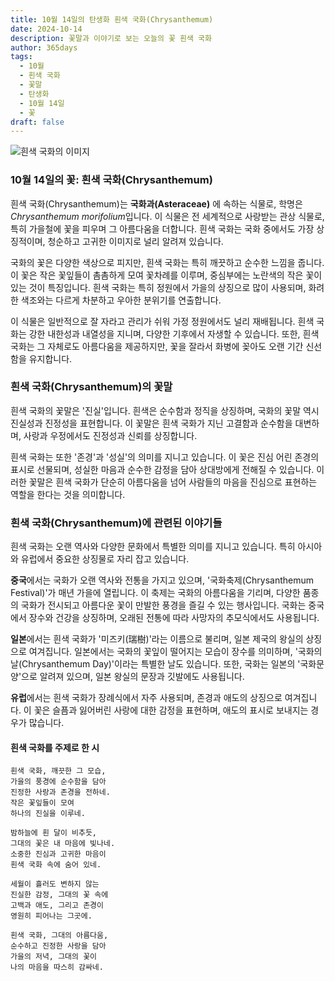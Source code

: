 ```yaml
---
title: 10월 14일의 탄생화 흰색 국화(Chrysanthemum)
date: 2024-10-14
description: 꽃말과 이야기로 보는 오늘의 꽃 흰색 국화
author: 365days
tags:
  - 10월
  - 흰색 국화
  - 꽃말
  - 탄생화
  - 10월 14일
  - 꽃
draft: false
---
```



![흰색 국화의 이미지](https://cdn.pixabay.com/photo/2022/08/17/15/21/flower-7392770_1280.jpg#center)


### 10월 14일의 꽃: 흰색 국화(Chrysanthemum)

흰색 국화(Chrysanthemum)는 **국화과(Asteraceae)** 에 속하는 식물로, 학명은 *Chrysanthemum morifolium*입니다. 이 식물은 전 세계적으로 사랑받는 관상 식물로, 특히 가을철에 꽃을 피우며 그 아름다움을 더합니다. 흰색 국화는 국화 중에서도 가장 상징적이며, 청순하고 고귀한 이미지로 널리 알려져 있습니다.

국화의 꽃은 다양한 색상으로 피지만, 흰색 국화는 특히 깨끗하고 순수한 느낌을 줍니다. 이 꽃은 작은 꽃잎들이 촘촘하게 모여 꽃차례를 이루며, 중심부에는 노란색의 작은 꽃이 있는 것이 특징입니다. 흰색 국화는 특히 정원에서 가을의 상징으로 많이 사용되며, 화려한 색조와는 다르게 차분하고 우아한 분위기를 연출합니다.

이 식물은 일반적으로 잘 자라고 관리가 쉬워 가정 정원에서도 널리 재배됩니다. 흰색 국화는 강한 내한성과 내열성을 지니며, 다양한 기후에서 자생할 수 있습니다. 또한, 흰색 국화는 그 자체로도 아름다움을 제공하지만, 꽃을 잘라서 화병에 꽂아도 오랜 기간 신선함을 유지합니다.

### 흰색 국화(Chrysanthemum)의 꽃말

흰색 국화의 꽃말은 '진실'입니다. 흰색은 순수함과 정직을 상징하며, 국화의 꽃말 역시 진실성과 진정성을 표현합니다. 이 꽃말은 흰색 국화가 지닌 고결함과 순수함을 대변하며, 사랑과 우정에서도 진정성과 신뢰를 상징합니다.

흰색 국화는 또한 '존경'과 '성실'의 의미를 지니고 있습니다. 이 꽃은 진심 어린 존경의 표시로 선물되며, 성실한 마음과 순수한 감정을 담아 상대방에게 전해질 수 있습니다. 이러한 꽃말은 흰색 국화가 단순히 아름다움을 넘어 사람들의 마음을 진심으로 표현하는 역할을 한다는 것을 의미합니다.

### 흰색 국화(Chrysanthemum)에 관련된 이야기들

흰색 국화는 오랜 역사와 다양한 문화에서 특별한 의미를 지니고 있습니다. 특히 아시아와 유럽에서 중요한 상징물로 자리 잡고 있습니다.

**중국**에서는 국화가 오랜 역사와 전통을 가지고 있으며, '국화축제(Chrysanthemum Festival)'가 매년 가을에 열립니다. 이 축제는 국화의 아름다움을 기리며, 다양한 품종의 국화가 전시되고 아름다운 꽃이 만발한 풍경을 즐길 수 있는 행사입니다. 국화는 중국에서 장수와 건강을 상징하며, 오래된 전통에 따라 사망자의 추모식에서도 사용됩니다.

**일본**에서는 흰색 국화가 '미즈키(瑞樹)'라는 이름으로 불리며, 일본 제국의 왕실의 상징으로 여겨집니다. 일본에서는 국화의 꽃잎이 떨어지는 모습이 장수를 의미하며, '국화의 날(Chrysanthemum Day)'이라는 특별한 날도 있습니다. 또한, 국화는 일본의 '국화문양'으로 알려져 있으며, 일본 왕실의 문장과 깃발에도 사용됩니다.

**유럽**에서는 흰색 국화가 장례식에서 자주 사용되며, 존경과 애도의 상징으로 여겨집니다. 이 꽃은 슬픔과 잃어버린 사랑에 대한 감정을 표현하며, 애도의 표시로 보내지는 경우가 많습니다.

#### 흰색 국화를 주제로 한 시

	흰색 국화, 깨끗한 그 모습,
	가을의 풍경에 순수함을 담아
	진정한 사랑과 존경을 전하네.
	작은 꽃잎들이 모여
	하나의 진실을 이루네.
	
	밤하늘에 흰 달이 비추듯,
	그대의 꽃은 내 마음에 빛나네.
	소중한 진심과 고귀한 마음이
	흰색 국화 속에 숨어 있네.
	
	세월이 흘러도 변하지 않는
	진실한 감정, 그대의 꽃 속에
	고백과 애도, 그리고 존경이
	영원히 피어나는 그곳에.
	
	흰색 국화, 그대의 아름다움,
	순수하고 진정한 사랑을 담아
	가을의 저녁, 그대의 꽃이
	나의 마음을 따스히 감싸네.